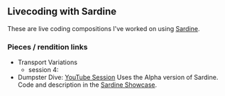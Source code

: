## Livecoding with Sardine

These are live coding compositions I've worked on using [Sardine](https://sardine.raphaelforment.fr/).  


### Pieces / rendition links

- Transport Variations
    - session 4:
- Dumpster Dive: [YouTube Session](https://www.youtube.com/watch?v=ZcdXgeqJI2E)
Uses the Alpha version of Sardine. Code and description in the [Sardine Showcase](https://sardine.raphaelforment.fr/showcase/dumpster_dive.html).
